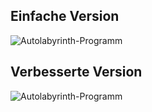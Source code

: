 ## Einfache Version

![Autolabyrinth-Programm](/Lösungen/autolabyrinth.png)


## Verbesserte Version

![Autolabyrinth-Programm](/Lösungen/autolabyrinth-besser.png)
